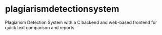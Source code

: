 # plagiarismdetectionsystem
Plagiarism Detection System with a C backend and web-based frontend for quick text comparison and reports.
